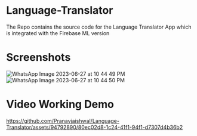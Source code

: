 # Language-Translator
The Repo contains the source code for the Language Translator App which is integrated with the Firebase ML version
# Screenshots
![WhatsApp Image 2023-06-27 at 10 44 49 PM](https://github.com/Pranavjaishwal/Language-Translator/assets/94792890/444dffc9-101c-4dbc-a2f1-47f71125a3dd)
![WhatsApp Image 2023-06-27 at 10 44 50 PM](https://github.com/Pranavjaishwal/Language-Translator/assets/94792890/832ae80b-a516-45c6-8911-e6e75779c1fc)


# Video Working Demo

https://github.com/Pranavjaishwal/Language-Translator/assets/94792890/80ec02d8-1c24-41f1-94f1-d7307d4b36b2

